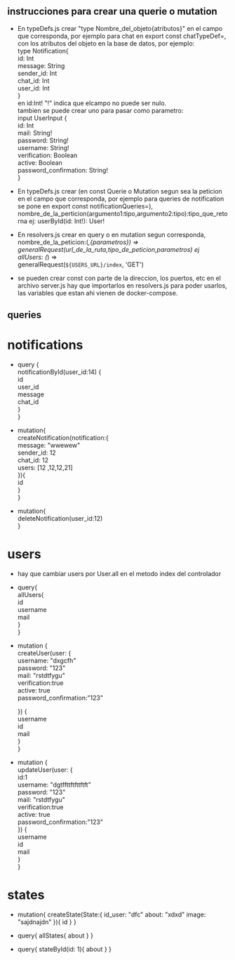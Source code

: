 ## instrucciones para crear una querie o mutation

+ En typeDefs.js crear "type Nombre_del_objeto{atributos}" en el campo que corresponda, por ejemplo para chat en export const chatTypeDef=, con los atributos del objeto en la base de datos, por ejemplo:  
type Notification{  
    id: Int  
    message: String  
    sender_id: Int  
    chat_id: Int  
    user_id: Int  
}  
en id:Int! "!" indica que elcampo no puede ser nulo.  
tambien se puede crear uno para pasar como parametro:  
input UserInput {  
    id: Int  
    mail: String!  
    password: String!  
    username: String!  
    verification: Boolean  
    active: Boolean  
    password_confirmation: String!  
}  
+ En typeDefs.js crear (en const Querie o Mutation segun sea la peticion en el campo que corresponda, por ejemplo para queries de notification se pone en export const notificationQueries=), nombre_de_la_perticion(argumento1:tipo,argumento2:tipo):tipo_que_retorna ej: userById(id: Int!): User!


+ En resolvers.js crear en query o en mutation segun corresponda, nombre_de_la_peticion:(_,{parametros}) => generalRequest(url_de_la_ruta,tipo_de_peticion,parametros) ej   
allUsers: (_) =>  
		generalRequest(`${USERS_URL}/index`, 'GET')  

+ se pueden crear const con parte de la direccion, los puertos, etc en el archivo server.js hay que importarlos en resolvers.js para poder usarlos, las variables que estan ahi vienen de docker-compose.


## queries

# notifications

* query {  
  notificationById(user_id:14) {  
    id 	  
    user_id  
    message  
    chat_id  
  }  
}  

* mutation{  
  createNotification(notification:{   
    message: "wwewew"  
    sender_id: 12  
    chat_id: 12  
    users: [12 ,12,12,21]  
  }){  
    id  
  }  
}  

* mutation{  
	deleteNotification(user_id:12)  
}  

# users

* hay que cambiar users por User.all en el metodo index del controlador  
* query{  
  allUsers{  
    id  
    username  
    mail  
  }  
}  

* mutation {  
  createUser(user: {  
    username: "dxgcfh"  
    password: "123"  
    mail: "rstdtfygu"  
    verification:true  
    active: true  
    password_confirmation:"123"  
      
  }) {  
    username  
    id   
    mail  
  }  
}  

* mutation {  
  updateUser(user: {  
    id:1  
    username: "dgtffttftfttftft"  
    password: "123"  
    mail: "rstdtfygu"  
    verification:true  
    active: true  
    password_confirmation:"123"  
  }) {  
    username  
    id   
    mail  
  }  
}  

# states
* mutation{
  createState(State:{
    id_user: "dfc"
    about: "xdxd"
    image: "sajdnajdn"
  }){
    id
  }
}

* query{
  allStates{
    about
  }
}

* query{
  stateById(id: 1){
    about
  }
}
